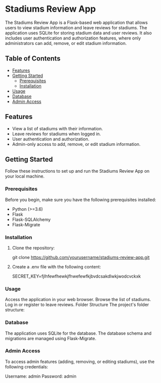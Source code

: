 # Stadiums Review App

The Stadiums Review App is a Flask-based web application that allows users to view stadium information and leave reviews for stadiums. The application uses SQLite for storing stadium data and user reviews. It also includes user authentication and authorization features, where only administrators can add, remove, or edit stadium information.

## Table of Contents

- [Features](#features)
- [Getting Started](#getting-started)
  - [Prerequisites](#prerequisites)
  - [Installation](#installation)
- [Usage](#usage)
- [Database](#database)
- [Admin Access](#admin-access)

## Features

- View a list of stadiums with their information.
- Leave reviews for stadiums when logged in.
- User authentication and authorization.
- Admin-only access to add, remove, or edit stadium information.

## Getting Started

Follow these instructions to set up and run the Stadiums Review App on your local machine.

### Prerequisites

Before you begin, make sure you have the following prerequisites installed:

- Python (>=3.6)
- Flask
- Flask-SQLAlchemy
- Flask-Migrate

### Installation

1. Clone the repository:

    git clone https://github.com/yourusername/stadiums-review-app.git

2. Create a .env file with the following content:

    SECRET_KEY=fjlhfewfhewkjfhwefewfkjbvdcsakdlwkjwodcvckxk


### Usage
Access the application in your web browser.
Browse the list of stadiums.
Log in or register to leave reviews.
Folder Structure
The project's folder structure:


### Database
The application uses SQLite for the database. The database schema and migrations are managed using Flask-Migrate.

### Admin Access
To access admin features (adding, removing, or editing stadiums), use the following credentials:

Username: admin
Password: admin
